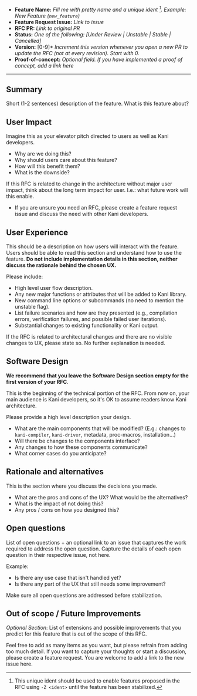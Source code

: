 - **Feature Name:** *Fill me with pretty name and a unique ident [^unstable_feature]. Example: New Feature (`new_feature`)*
- **Feature Request Issue:** *Link to issue*
- **RFC PR:** *Link to original PR*
- **Status:** *One of the following: [Under Review | Unstable | Stable | Cancelled]*
- **Version:** [0-9]\* *Increment this version whenever you open a new PR to update the RFC (not at every revision).
  Start with 0.*
- **Proof-of-concept:** *Optional field. If you have implemented a proof of concept, add a link here*

-------------------

## Summary

Short (1-2 sentences) description of the feature. What is this feature about?

## User Impact

Imagine this as your elevator pitch directed to users as well as Kani developers.
- Why are we doing this?
- Why should users care about this feature?
- How will this benefit them?
- What is the downside?

If this RFC is related to change in the architecture without major user impact,
think about the long term impact for user.
I.e.: what future work will this enable.
   - If you are unsure you need an RFC, please create a feature request issue and discuss the need with other Kani developers.

## User Experience

This should be a description on how users will interact with the feature.
Users should be able to read this section and understand how to use the feature.
**Do not include implementation details in this section, neither discuss the rationale behind the chosen UX.**

Please include:
  - High level user flow description.
  - Any new major functions or attributes that will be added to Kani library.
  - New command line options or subcommands (no need to mention the unstable flag).
  - List failure scenarios and how are they presented (e.g., compilation errors, verification failures, and possible failed user iterations).
  - Substantial changes to existing functionality or Kani output.

If the RFC is related to architectural changes and there are no visible changes to UX, please state so.
No further explanation is needed.

## Software Design

**We recommend that you leave the Software Design section empty for the first version of your RFC**.

This is the beginning of the technical portion of the RFC.
From now on, your main audience is Kani developers, so it's OK to assume readers know Kani architecture.

Please provide a high level description your design.

- What are the main components that will be modified? (E.g.: changes to `kani-compiler`, `kani-driver`, metadata, proc-macros, installation...)
- Will there be changes to the components interface?
- Any changes to how these components communicate?
- What corner cases do you anticipate?

## Rationale and alternatives

This is the section where you discuss the decisions you made.

- What are the pros and cons of the UX? What would be the alternatives?
- What is the impact of not doing this?
- Any pros / cons on how you designed this?

## Open questions

List of open questions + an optional link to an issue that captures the work required to address the open question.
Capture the details of each open question in their respective issue, not here.

Example:
- Is there any use case that isn't handled yet?
- Is there any part of the UX that still needs some improvement?

Make sure all open questions are addressed before stabilization.

## Out of scope / Future Improvements

*Optional Section*: List of extensions and possible improvements that you predict for this feature that is out of
the scope of this RFC.

Feel free to add as many items as you want, but please refrain from adding too much detail.
If you want to capture your thoughts or start a discussion, please create a feature request.
You are welcome to add a link to the new issue here.

[^unstable_feature]: This unique ident should be used to enable features proposed in the RFC using `-Z <ident>` until the feature has been stabilized.
